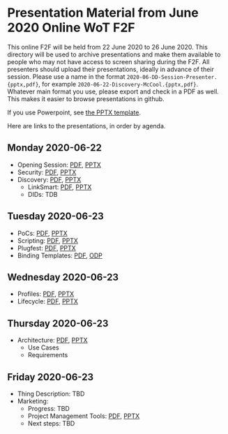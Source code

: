# Presentation Material from June 2020 Online WoT F2F
This online F2F will be held from 22 June 2020 to 26 June 2020.
This directory will be used to archive presentations and make them available to people
who may not have access to screen sharing during the F2F.
All presenters should upload their presentations, ideally in advance of their session.
Please use a name in the format `2020-06-DD-Session-Presenter.{pptx,pdf}`,
for example `2020-06-22-Discovery-McCool.{pptx,pdf}`.
Whatever main format you use, please export and check in a PDF as well.
This makes it easier to browse presentations in github.

If you use Powerpoint, see 
[the PPTX template](Template-2020-06-DD-WoT-Session-Presenter.potx).

Here are links to the presentations, in order by agenda.

## Monday 2020-06-22
* Opening Session: [PDF](2020-06-22-Opening-McCool.pdf), [PPTX](2020-06-22-Opening-McCool.pptx)
* Security: [PDF](2020-06-22-Security-McCool.pdf), [PPTX](2020-06-22-Security-McCool.pptx)
* Discovery: [PDF](2020-06-22-Discovery-McCool.pdf), [PPTX](2020-06-22-Discovery-McCool.pptx)
    - LinkSmart: [PDF](2020-06-22-Discovery-ThingDirectory-Tavakolizadeh.pdf), [PPTX](2020-06-22-Discovery-ThingDirectory-Tavakolizadeh.pptx)
    - DIDs: TDB
## Tuesday 2020-06-23
* PoCs: [PDF](2020-06-23-PoCs-McCool.pdf), [PPTX](2020-06-23-PoCs-McCool.pptx)
* Scripting: [PDF](2020-06-23-Scripting-Kis.pdf), [PPTX](2020-06-23-Scripting-Kis.pptx)
* Plugfest: [PDF](2020-06-23-Plugfest-McCool.pdf), [PPTX](2020-06-23-Plugfest-McCool.pptx)
* Binding Templates: [PDF](2020-06-23-Bindings-Korkan.pdf), [ODP](2020-06-23-Bindings-Korkan.odp)
## Wednesday 2020-06-23
* Profiles: [PDF](2020-06-24-Profiles-Lagally.pdf), [PPTX](2020-06-24-Profiles-Lagally.pptx)
* Lifecycle: [PDF](2020-06-24-Lifecycle-Kis-Lagally.pdf), [PPTX](2020-06-24-Lifecycle-Kis-Lagally.pptx)
## Thursday 2020-06-23
* Architecture: [PDF](2020-06-25-Usecases-Requirements-Lagally.pdf), [PPTX](2020-06-25-Usecases-Requirements-Lagally.pptx)   
    - Use Cases
    - Requirements
## Friday 2020-06-23
* Thing Description: TBD
* Marketing:
    - Progress: TBD
    - Project Management Tools: [PDF](2020-06-26-Project-Management-Kaz.pdf), [PPTX](2020-06-26-Project-Management-Kaz.pptx)
    - Next steps: TBD

